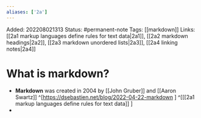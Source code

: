 ```yaml
---
aliases: ['2a']
---
```

Added: 202208021313
Status: #permanent-note 
Tags: [[markdown]]
Links: [[2a1 markup languages define rules for text data|2a1]], [[2a2 markdown headings|2a2]], [[2a3 markdown unordered lists|2a3]], [[2a4 linking notes|2a4]]

# What is markdown?
- **Markdown** was created in 2004 by [[John Gruber]] and [[Aaron Swartz]]  ^[https://dsebastien.net/blog/2022-04-22-markdown ] ^[[[2a1 markup languages define rules for text data]] ]
- 
